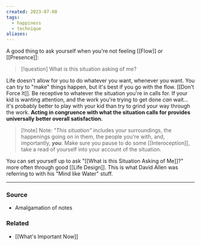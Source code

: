 ```yaml
---
created: 2023-07-08
tags:
  - happiness
  - technique
aliases:
---
```


A good thing to ask yourself when you're not feeling [[Flow]] or [[Presence]]:

> [!question] What is this situation asking of me?

Life doesn't allow for you to do whatever you want, whenever you want. You can try to "make" things happen, but it's best if you go with the flow. [[Don't Force It]]. Be receptive to whatever the situation you're in calls for. If your kid is wanting attention, and the work you're trying to get done *can* wait... it's probably better to play with your kid than try to grind your way through the work. **Acting in congruence with what the situation calls for provides universally better overall satisfaction.**

> [!note] Note: 
> *"This situation"* includes your surroundings, the happenings going on in them, the people you're with, and, importantly, ***you***. Make sure you pause to do some [[Interoception]], take a read of yourself into your account of the situation. 

You can set yourself up to ask "[[What is this Situation Asking of Me]]?" more often through good [[Life Design]]. This is what David Allen was referring to with his "Mind like Water" stuff.

---
### Source
- Amalgamation of notes

### Related
- [[What's Important Now]]